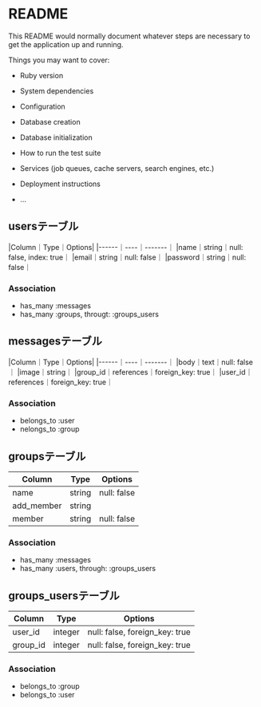 # README

This README would normally document whatever steps are necessary to get the
application up and running.

Things you may want to cover:

* Ruby version

* System dependencies

* Configuration

* Database creation

* Database initialization

* How to run the test suite

* Services (job queues, cache servers, search engines, etc.)

* Deployment instructions

* ...

## usersテーブル
|Column｜Type｜Options|
|------｜----｜-------｜
|name｜string｜null: false, index: true｜
|email｜string｜null: false｜
|password｜string｜null: false｜

### Association
- has_many :messages
- has_many :groups, througt: :groups_users

## messagesテーブル
|Column｜Type｜Options|
|------｜----｜-------｜
|body｜text｜null: false｜
|image｜string｜
|group_id｜references｜foreign_key: true｜
|user_id｜references｜foreign_key: true｜

### Association
- belongs_to :user
- nelongs_to :group

## groupsテーブル
|Column|Type|Options|
|------|----|-------|
|name|string|null: false|
|add_member|string|
|member|string|null: false|

### Association
- has_many :messages
- has_many :users, through: :groups_users

## groups_usersテーブル

|Column|Type|Options|
|------|----|-------|
|user_id|integer|null: false, foreign_key: true|
|group_id|integer|null: false, foreign_key: true|

### Association
- belongs_to :group
- belongs_to :user
